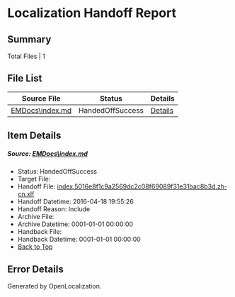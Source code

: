 # <a name='report-top'></a> Localization Handoff Report

## Summary
 Total Files | 1

## File List
 Source File | Status | Details 
 ----------- | ------ | ------- 
 [EMDocs\index.md](https://github.com/Microsoft/EMDocs-pr/blob/3adac050106318967522d61c3b705e2b85458baf/EMDocs/index.md) | HandedOffSuccess | [Details](#59a7dd01caa19c9a20f5a92d8159e96d60f2d7b159)

## Item Details
##### <a name='59a7dd01caa19c9a20f5a92d8159e96d60f2d7b159'></a> Source: [EMDocs\index.md](https://github.com/Microsoft/EMDocs-pr/blob/3adac050106318967522d61c3b705e2b85458baf/EMDocs/index.md)
* Status: HandedOffSuccess
* Target File: 
* Handoff File: [index.5016e8f1c9a2569dc2c08f69089f31e31bac8b3d.zh-cn.xlf](https://github.com/Microsoft/EM.handoff/blob/9056235c12fdc710aa7ea46739f47801d242183d/ol-handoff/Microsoft/EMDocs-pr.zh-cn/master/index.5016e8f1c9a2569dc2c08f69089f31e31bac8b3d.zh-cn.xlf)
* Handoff Datetime: 2016-04-18 19:55:26
* Handoff Reason: Include
* Archive File: 
* Archive Datetime: 0001-01-01 00:00:00
* Handback File: 
* Handback Datetime: 0001-01-01 00:00:00
* [Back to Top](#report-top)


## Error Details

Generated by OpenLocalization.
